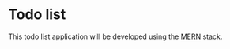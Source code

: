 # Todo list

This todo list application will be developed using the [MERN](https://www.mongodb.com/resources/languages/mern-stack#:~:text=MERN%20is%20a%20pre%2Dbuilt,a%20client%2Dside%20JavaScript%20framework) stack.

